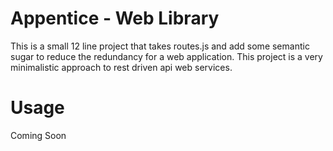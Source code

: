 # Appentice - Web Library

This is a small 12 line project that takes routes.js and add some semantic sugar to reduce the redundancy for a web application.  This project is a very minimalistic approach to rest driven api web services.  

# Usage 

Coming Soon